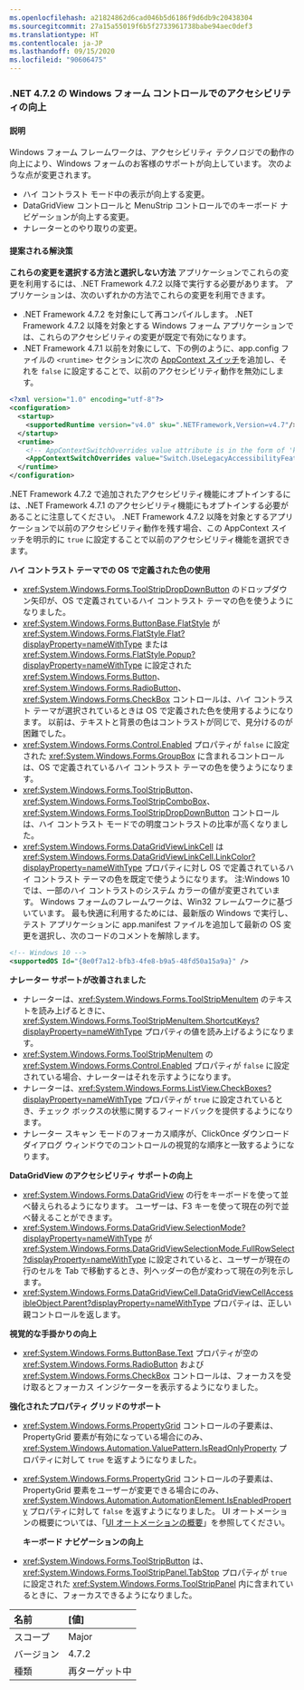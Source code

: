 ```yaml
---
ms.openlocfilehash: a21824862d6cad046b5d6186f9d6db9c20438304
ms.sourcegitcommit: 27a15a55019f6b5f2733961738babe94aec0def3
ms.translationtype: HT
ms.contentlocale: ja-JP
ms.lasthandoff: 09/15/2020
ms.locfileid: "90606475"
---
```

### <a name="accessibility-improvements-in-windows-forms-controls-for-net-472"></a>.NET 4.7.2 の Windows フォーム コントロールでのアクセシビリティの向上

#### <a name="details"></a>説明

Windows フォーム フレームワークは、アクセシビリティ テクノロジでの動作の向上により、Windows フォームのお客様のサポートが向上しています。 次のような点が変更されます。

- ハイ コントラスト モード中の表示が向上する変更。
- DataGridView コントロールと MenuStrip コントロールでのキーボード ナビゲーションが向上する変更。
- ナレーターとのやり取りの変更。

#### <a name="suggestion"></a>提案される解決策

**これらの変更を選択する方法と選択しない方法** アプリケーションでこれらの変更を利用するには、.NET Framework 4.7.2 以降で実行する必要があります。 アプリケーションは、次のいずれかの方法でこれらの変更を利用できます。

- .NET Framework 4.7.2 を対象にして再コンパイルします。 .NET Framework 4.7.2 以降を対象とする Windows フォーム アプリケーションでは、これらのアクセシビリティの変更が既定で有効になります。
- .NET Framework 4.7.1 以前を対象にして、下の例のように、app.config ファイルの `<runtime>` セクションに次の [AppContext スイッチ](../../../../docs/framework/configure-apps/file-schema/runtime/appcontextswitchoverrides-element.md)を追加し、それを `false` に設定することで、以前のアクセシビリティ動作を無効にします。

```xml
<?xml version="1.0" encoding="utf-8"?>
<configuration>
  <startup>
    <supportedRuntime version="v4.0" sku=".NETFramework,Version=v4.7"/>
  </startup>
  <runtime>
    <!-- AppContextSwitchOverrides value attribute is in the form of 'key1=true/false;key2=true/false  -->
    <AppContextSwitchOverrides value="Switch.UseLegacyAccessibilityFeatures=false;Switch.UseLegacyAccessibilityFeatures.2=false" />
  </runtime>
</configuration>
```

.NET Framework 4.7.2 で追加されたアクセシビリティ機能にオプトインするには、.NET Framework 4.7.1 のアクセシビリティ機能にもオプトインする必要があることに注意してください。 .NET Framework 4.7.2 以降を対象とするアプリケーションで以前のアクセシビリティ動作を残す場合、この AppContext スイッチを明示的に `true` に設定することで以前のアクセシビリティ機能を選択できます。

**ハイ コントラスト テーマでの OS で定義された色の使用**

- <xref:System.Windows.Forms.ToolStripDropDownButton> のドロップダウン矢印が、OS で定義されているハイ コントラスト テーマの色を使うようになりました。
- <xref:System.Windows.Forms.ButtonBase.FlatStyle> が <xref:System.Windows.Forms.FlatStyle.Flat?displayProperty=nameWithType> または <xref:System.Windows.Forms.FlatStyle.Popup?displayProperty=nameWithType> に設定された <xref:System.Windows.Forms.Button>、<xref:System.Windows.Forms.RadioButton>、<xref:System.Windows.Forms.CheckBox> コントロールは、ハイ コントラスト テーマが選択されているときは OS で定義された色を使用するようになります。 以前は、テキストと背景の色はコントラストが同じで、見分けるのが困難でした。
- <xref:System.Windows.Forms.Control.Enabled> プロパティが `false` に設定された <xref:System.Windows.Forms.GroupBox> に含まれるコントロールは、OS で定義されているハイ コントラスト テーマの色を使うようになります。
- <xref:System.Windows.Forms.ToolStripButton>、<xref:System.Windows.Forms.ToolStripComboBox>、<xref:System.Windows.Forms.ToolStripDropDownButton> コントロールは、ハイ コントラスト モードでの明度コントラストの比率が高くなりました。
- <xref:System.Windows.Forms.DataGridViewLinkCell> は <xref:System.Windows.Forms.DataGridViewLinkCell.LinkColor?displayProperty=nameWithType> プロパティに対し OS で定義されているハイ コントラスト テーマの色を既定で使うようになります。
注:Windows 10 では、一部のハイ コントラストのシステム カラーの値が変更されています。 Windows フォームのフレームワークは、Win32 フレームワークに基づいています。 最も快適に利用するためには、最新版の Windows で実行し、テスト アプリケーションに app.manifest ファイルを追加して最新の OS 変更を選択し、次のコードのコメントを解除します。

```xml
<!-- Windows 10 -->
<supportedOS Id="{8e0f7a12-bfb3-4fe8-b9a5-48fd50a15a9a}" />
```

**ナレーター サポートが改善されました**

- ナレーターは、<xref:System.Windows.Forms.ToolStripMenuItem> のテキストを読み上げるときに、<xref:System.Windows.Forms.ToolStripMenuItem.ShortcutKeys?displayProperty=nameWithType> プロパティの値を読み上げるようになります。
- <xref:System.Windows.Forms.ToolStripMenuItem> の <xref:System.Windows.Forms.Control.Enabled> プロパティが `false` に設定されている場合、ナレーターはそれを示すようになります。
- ナレーターは、<xref:System.Windows.Forms.ListView.CheckBoxes?displayProperty=nameWithType> プロパティが `true` に設定されているとき、チェック ボックスの状態に関するフィードバックを提供するようになります。
- ナレーター スキャン モードのフォーカス順序が、ClickOnce ダウンロード ダイアログ ウィンドウでのコントロールの視覚的な順序と一致するようになります。

**DataGridView のアクセシビリティ サポートの向上**

- <xref:System.Windows.Forms.DataGridView> の行をキーボードを使って並べ替えられるようになります。 ユーザーは、F3 キーを使って現在の列で並べ替えることができます。
- <xref:System.Windows.Forms.DataGridView.SelectionMode?displayProperty=nameWithType> が <xref:System.Windows.Forms.DataGridViewSelectionMode.FullRowSelect?displayProperty=nameWithType> に設定されていると、ユーザーが現在の行のセルを Tab で移動するとき、列ヘッダーの色が変わって現在の列を示します。
- <xref:System.Windows.Forms.DataGridViewCell.DataGridViewCellAccessibleObject.Parent?displayProperty=nameWithType> プロパティは、正しい親コントロールを返します。

**視覚的な手掛かりの向上**

- <xref:System.Windows.Forms.ButtonBase.Text> プロパティが空の <xref:System.Windows.Forms.RadioButton> および <xref:System.Windows.Forms.CheckBox> コントロールは、フォーカスを受け取るとフォーカス インジケーターを表示するようになりました。

**強化されたプロパティ グリッドのサポート**

- <xref:System.Windows.Forms.PropertyGrid> コントロールの子要素は、PropertyGrid 要素が有効になっている場合にのみ、<xref:System.Windows.Automation.ValuePattern.IsReadOnlyProperty> プロパティに対して `true` を返すようになりました。
- <xref:System.Windows.Forms.PropertyGrid> コントロールの子要素は、PropertyGrid 要素をユーザーが変更できる場合にのみ、<xref:System.Windows.Automation.AutomationElement.IsEnabledProperty> プロパティに対して `false` を返すようになりました。
UI オートメーションの概要については、「[UI オートメーションの概要](../../../../docs/framework/ui-automation/ui-automation-overview.md)」を参照してください。</p>**キーボード ナビゲーションの向上**

- <xref:System.Windows.Forms.ToolStripButton> は、<xref:System.Windows.Forms.ToolStripPanel.TabStop> プロパティが `true` に設定された <xref:System.Windows.Forms.ToolStripPanel> 内に含まれているときに、フォーカスできるようになりました。

| 名前    | [値]       |
|:--------|:------------|
| スコープ   | Major       |
| バージョン | 4.7.2       |
| 種類    | 再ターゲット中 |
